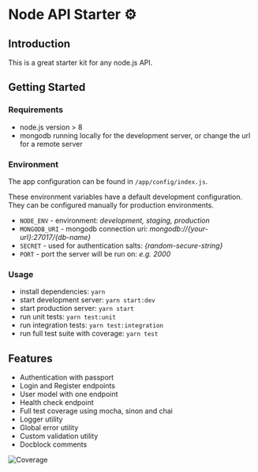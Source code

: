 # Node API Starter ⚙️

## Introduction

This is a great starter kit for any node.js API.

## Getting Started

### Requirements

- node.js version > 8
- mongodb running locally for the development server, or change the url for a remote server

### Environment

The app configuration can be found in `/app/config/index.js`. 

These environment variables have a default development configuration. They can be configured manually for production environments.

- `NODE_ENV` - environment: _development, staging, production_
- `MONGODB_URI` - mongodb connection uri: _mongodb://{your-url}:27017/{db-name}_
- `SECRET` - used for authentication salts: _{random-secure-string}_
- `PORT` - port the server will be run on: _e.g. 2000_

### Usage

- install dependencies: `yarn`
- start development server: `yarn start:dev`
- start production server: `yarn start`
- run unit tests: `yarn test:unit`
- run integration tests: `yarn test:integration`
- run full test suite with coverage: `yarn test`

## Features

- Authentication with passport
- Login and Register endpoints
- User model with one endpoint
- Health check endpoint
- Full test coverage using mocha, sinon and chai 
- Logger utility
- Global error utility
- Custom validation utility
- Docblock comments


![Coverage](https://s3.amazonaws.com/assets.coveralls.io/badges/coveralls_100.png)
